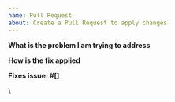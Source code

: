 ```yaml
---
name: Pull Request
about: Create a Pull Request to apply changes
---
```



**What is the problem I am trying to address**
<!--Mention the issue you have been trying to solve -->

**How is the fix applied**
<!-- Mention briefly how you have applied the fix -->

**Fixes issue:  #[]**
<!-- [Mention the issue number it fixes or add the details of the changes if it doesn't has a specific issue. -->

\